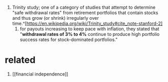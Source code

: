 1. Trinity study; one of a category of studies that attempt to determine "safe withdrawal rates" from retirement portfolios that contain stocks and thus grow (or shrink) irregularly over time.^[https://en.wikipedia.org/wiki/Trinity_study#cite_note-stanford-2]
	1. for payouts increasing to keep pace with inflation, they stated that "**withdrawal rates of 3% to 4%** continue to produce high portfolio success rates for stock-dominated portfolios."

# related
1. [[financial independence]]